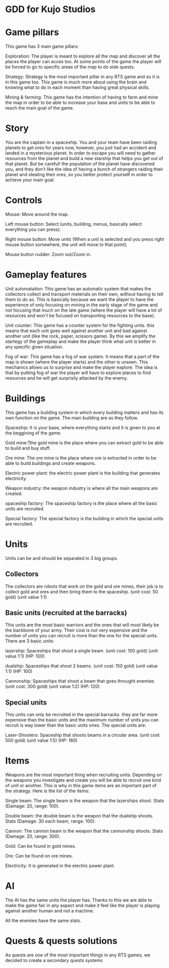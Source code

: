 # GDD for Kujo Studios


# Game pillars

This game has 3 main game pillars:

Exploration: The player is meant to explore all the map and discover all the places the player can acces too. At some points of the game the player will be forced to go to specific areas of the map to do side quests.

Strategy: Strategy is the most important pillar in any RTS game and so it is in this game too. This game is much more about using the brain and knowing what to do in each moment than having great physical skills.

Mining & farming: This game has the intention of having to farm and mine the map in order to be able to increase your base and units to be able to reach the main goal of the game.


# Story

You are the captain in a spaceship. You and your team have been raiding planets to get ores for years now, however, you just had an accident and landed in a mysterious planet. In order to escape you will need to gather resources from the planet and build a new starship that helps you get out of that planet. But be careful! the population of the planet have discovered you, and they don't like the idea of having a bunch of strangers raiding their planet and stealing their ores, so you better protect yourself in order to achieve your main goal.


# Controls

Mouse: Move around the map.

Left mouse button: Select (units, building, menus, basically select everything you can press).

Right mouse button: Move units (When a unit is selected and you press right mouse button somewhere, the unit will move to that point).

Mouse button rudder: Zoom out/Zoom in.

# Gameplay features

Unit automataiton: This game has an automatic system that makes the collectors collect and transport materials on their own, without having to tell them to do so. This is basically because we want the player to have the experience of only focusing on mining in the early stage of the game and not focusing that much on the late game (where the player will have a lot of resources and won't be focused on transporting resources to the base).

Unit counter: This game has a counter system for the fighting units. this means that each unit goes well against another unit and bad against another unit (like the rock, paper, scissors game). By this we amplify the startegy of the gameplay and make the player think what unit is better in any specific given situation.

Fog of war: This game has a fog of war system. It means that a part of the map is shown (where the player starts) and the other is unseen. This mechanics allows us to surprise and make the player explore. The idea is that by putting fog of war the player will have to explore places to find resources and he will get surprisily attacked by the enemy.


# Buildings

This game has a building system in which every building matters and has its own function on the game. The main building are as they follow.

Spaceship: It is your base, where everything starts and it is given to you at the beggining of the game.

Gold mine:Tthe gold mine is the place where you can extract gold to be able to build and buy stuff.

Ore mine: The ore mine is the place where ore is extracted in order to be able to build buildings and create weapons.

Electric power plant: the electric power plant is the building that generates electricity.

Weapon industry: the weapon industry is where all the main weapons are created.

spaceship factory: The spaceship factory is the place where all the basic units are recruited.

Special factory: The special factory is the building in which the special units are recruited.


# Units

Units can be and should be separated in 3 big groups.

## Collectors
The collectors are robots that work on the gold and ore mines, their job is to collect gold and ores and then bring them to the spaceship. (unit cost: 50 gold) (unit value 1:1)

## Basic units (recruited at the barracks)

This units are the most basic warriors and the ones that will most likely be the backbone of your army. Their cost is not very expensive and the number of units you can recruit is more than the one for the special units. There are 3 basic units:

lazership: Spaceships that shoot a single beam. (unit cost: 100 gold) (unit value 1:1) (HP: 100)

dualship: Spaceships that shoot 2 beams. (unit cost: 150 gold) (unit value 1:1) (HP: 100)

Cannonship: Spaceships that shoot a beam that goes throught enemies (unit cost: 300 gold) (unit value 1:2) (HP: 120)

## Special units

This units can only be recruited in the special barracks. they are far more expensive than the basic units and the maximum number of units you can recruit is way lower than the basic units ones. The special units are:

Laser-Shooters: Spaceship that shoots beams in a circular area. (unit cost: 500 gold) (unit value 1:5) (HP: 180)


# Items

Weapons are the most important thing when recruiting units. Depending on the weapons you investigate and create you will be able to recruit one kind of unit or another. This is why in this game items are an important part of the strategy. Here is the list of the items:

Single beam: The single beam is the weapon that the lazerships shoot. Stats (Damage: 20, range: 100).

Double beam: the double beam is the weapon that the dualship shoots. Stats (Damage: 30 each beam, range: 100).

Cannon: The cannon beam is the weapon that the cannonship shoots. Stats (Damage: 20, range: 300).

Gold: Can be found in gold mines.

Ore: Can be found on ore mines.

Electricity: It is generated in the electric power plant.


# AI

The AI has the same units the player has. Thanks to this we are able to make the game fair in any aspect and make it feel like the player is playing against another human and not a machine. 

All the enemies have the same stats.


# Quests & quests solutions

As quests are one of the most important things in any RTS games, we decided to create a secondary quests systems
